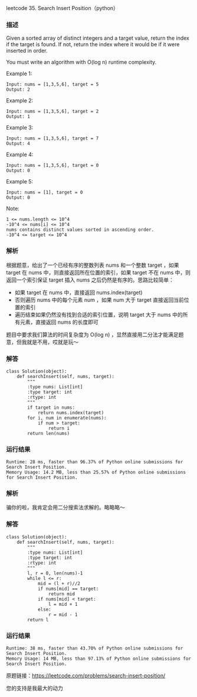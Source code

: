 leetcode  35. Search Insert Position（python）

### 描述


Given a sorted array of distinct integers and a target value, return the index if the target is found. If not, return the index where it would be if it were inserted in order.

You must write an algorithm with O(log n) runtime complexity.


Example 1:


	Input: nums = [1,3,5,6], target = 5
	Output: 2
	
Example 2:


	Input: nums = [1,3,5,6], target = 2
	Output: 1

Example 3:


	Input: nums = [1,3,5,6], target = 7
	Output: 4
	
Example 4:

	Input: nums = [1,3,5,6], target = 0
	Output: 0

	
Example 5:

	Input: nums = [1], target = 0
	Output: 0


Note:

	1 <= nums.length <= 10^4
	-10^4 <= nums[i] <= 10^4
	nums contains distinct values sorted in ascending order.
	-10^4 <= target <= 10^4


### 解析

根据题意，给出了一个已经有序的整数列表 nums 和一个整数 target ，如果 target 在 nums 中，则直接返回所在位置的索引，如果 target 不在 nums 中，则返回一个索引保证 target 插入 nums 之后仍然是有序的。思路比较简单：

* 如果 target 在 nums 中，直接返回 nums.index(target)
* 否则遍历 nums 中的每个元素 num ，如果 num 大于 target 直接返回当前位置的索引
* 遍历结束如果仍然没有找到合适的索引位置，说明 target 大于 nums 中的所有元素，直接返回 nums 的长度即可

题目中要求我们算法的时间复杂度为 O(log n) ，显然直接用二分法才能满足题意，但我就是不用，哎就是玩～


### 解答
				
	class Solution(object):
	    def searchInsert(self, nums, target):
	        """
	        :type nums: List[int]
	        :type target: int
	        :rtype: int
	        """
	        if target in nums:
	            return nums.index(target)
	        for i, num in enumerate(nums):
	            if num > target:
	                return i
	        return len(nums)

            	      
			
### 运行结果

	Runtime: 28 ms, faster than 96.37% of Python online submissions for Search Insert Position.
	Memory Usage: 14.2 MB, less than 25.57% of Python online submissions for Search Insert Position.

### 解析

骗你的啦，我肯定会用二分搜索法求解的。略略略～


### 解答
	class Solution(object):
	    def searchInsert(self, nums, target):
	        """
	        :type nums: List[int]
	        :type target: int
	        :rtype: int
	        """
	        l, r = 0, len(nums)-1
	        while l <= r:
	            mid = (l + r)//2
	            if nums[mid] == target:
	                return mid
	            if nums[mid] < target:
	                l = mid + 1
	            else:
	                r = mid - 1
	        return l
	        
### 运行结果

	Runtime: 38 ms, faster than 43.70% of Python online submissions for Search Insert Position.
	Memory Usage: 14 MB, less than 97.13% of Python online submissions for Search Insert Position.

原题链接：https://leetcode.com/problems/search-insert-position/



您的支持是我最大的动力
